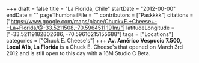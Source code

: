 +++
draft = false
title = "La Florida, Chile"
startDate = "2012-00-00"
endDate = ""
pageThumbnailFile = ""
contributors = ["Paskkkk"]
citations = ["https://www.google.com/maps/place/Chuck+E.+Cheese+-+La+Florida/@-33.5211508,-70.5964511,191m/"]
latitudeLongitude = ["-33.52119182802686, -70.59616215155688"]
tags = ["Locations"]
categories = ["Chuck E. Cheese's"]
+++
**Av. Américo Vespucio 7.500, Local A1b, La Florida** is a Chuck E. Cheese's that opened on March 3rd 2012 and is still open to this day with a 16M Studio C Beta.

